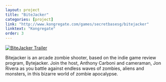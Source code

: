 ```yaml
---
layout: project
title: "BiteJacker"
categories: [project]
link: "http://www.kongregate.com/games/secretbasesg/bitejacker"
linktext: "Kongregate"
order: 3
---
```


<a href="https://www.youtube.com/watch?v=lgskCLFrb1o" target="_blank">
<img class="one" src="http://img.youtube.com/vi/lgskCLFrb1o/maxresdefault.jpg" alt="BiteJacker Trailer">
</a>

Bitejacker is an arcade zombie shooter, based on the indie game review program, Bytejacker. Join the host, Anthony Carboni and cameraman, Jon Rivera as you battle against endless waves of zombies, aliens and monsters, in this bizarre world of zombie apocalypse.